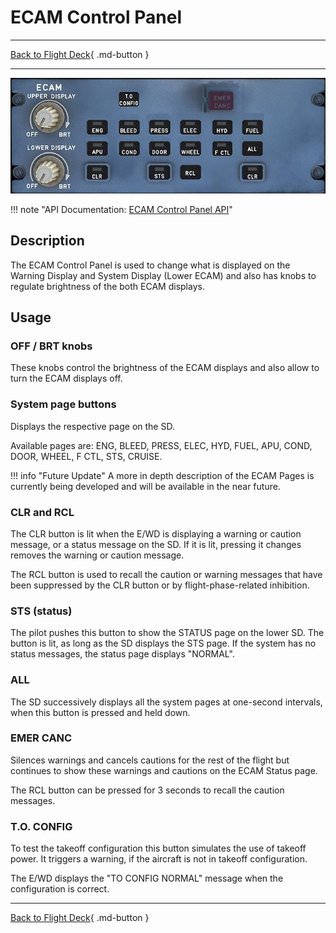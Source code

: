 # ECAM Control Panel

---

[Back to Flight Deck](../index.md){ .md-button }

---

![ECAM Control Panel](../../../assets/a32nx-briefing/pedestal/ECAM-Control-Panel.jpg "ECAM Control Panel")

!!! note "API Documentation: [ECAM Control Panel API](../../a32nx_api.md#ecam-control-panel)"

## Description

The ECAM Control Panel is used to change what is displayed on the Warning Display and System Display (Lower ECAM) and also has knobs to regulate brightness of the both ECAM displays.

## Usage

###  OFF / BRT knobs

These knobs control the brightness of the ECAM displays and also allow to turn the ECAM displays off.

### System page buttons

Displays the respective page on the SD.

Available pages are: ENG, BLEED, PRESS, ELEC, HYD, FUEL, APU, COND, DOOR, WHEEL, F CTL, STS, CRUISE.

!!! info "Future Update"
    A more in depth description of the ECAM Pages is currently being developed and will be available in the near future.

### CLR and RCL

The CLR button is lit when the E/WD is displaying a warning or caution message, or a status message on the SD. If it is lit, pressing it changes removes the warning or caution message.

The RCL button is used to recall the caution or warning messages that have been suppressed by the CLR button or by flight-phase-related inhibition.

### STS (status)

The pilot pushes this button to show the STATUS page on the lower SD. The button is lit, as long as the SD displays the STS page. If the system has no status messages, the status page displays "NORMAL".

### ALL

The SD successively displays all the system pages at one-second intervals, when this button is pressed and held down.

### EMER CANC

Silences warnings and cancels cautions for the rest of the flight but continues to show these warnings and cautions on the ECAM Status page.

The RCL button can be pressed for 3 seconds to recall the caution messages.

### T.O. CONFIG

To test the takeoff configuration this button simulates the use of takeoff power. It triggers a warning, if the aircraft is not in takeoff configuration.

The E/WD displays the "TO CONFIG NORMAL" message when the configuration is correct.

---

[Back to Flight Deck](../index.md){ .md-button }
